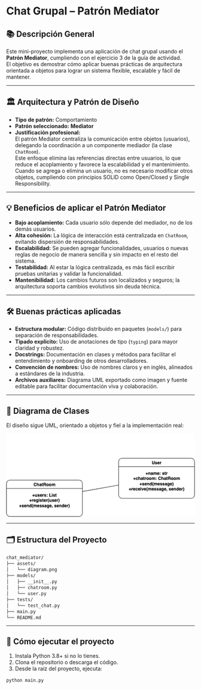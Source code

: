 # Chat Grupal – Patrón Mediator

## 📚 Descripción General

Este mini-proyecto implementa una aplicación de chat grupal usando el **Patrón Mediator**, cumpliendo con el ejercicio 3 de la guía de actividad.  
El objetivo es demostrar cómo aplicar buenas prácticas de arquitectura orientada a objetos para lograr un sistema flexible, escalable y fácil de mantener.

---

## 🏛️ Arquitectura y Patrón de Diseño

- **Tipo de patrón:** Comportamiento
- **Patrón seleccionado:** **Mediator**
- **Justificación profesional:**  
  El patrón Mediator centraliza la comunicación entre objetos (usuarios), delegando la coordinación a un componente mediador (la clase `ChatRoom`).  
  Este enfoque elimina las referencias directas entre usuarios, lo que reduce el acoplamiento y favorece la escalabilidad y el mantenimiento.  
  Cuando se agrega o elimina un usuario, no es necesario modificar otros objetos, cumpliendo con principios SOLID como Open/Closed y Single Responsibility.

---

## 💡 Beneficios de aplicar el Patrón Mediator

- **Bajo acoplamiento:** Cada usuario sólo depende del mediador, no de los demás usuarios.
- **Alta cohesión:** La lógica de interacción está centralizada en `ChatRoom`, evitando dispersión de responsabilidades.
- **Escalabilidad:** Se pueden agregar funcionalidades, usuarios o nuevas reglas de negocio de manera sencilla y sin impacto en el resto del sistema.
- **Testabilidad:** Al estar la lógica centralizada, es más fácil escribir pruebas unitarias y validar la funcionalidad.
- **Mantenibilidad:** Los cambios futuros son localizados y seguros; la arquitectura soporta cambios evolutivos sin deuda técnica.

---

## 🛠️ Buenas prácticas aplicadas

- **Estructura modular:** Código distribuido en paquetes (`models/`) para separación de responsabilidades.
- **Tipado explícito:** Uso de anotaciones de tipo (`typing`) para mayor claridad y robustez.
- **Docstrings:** Documentación en clases y métodos para facilitar el entendimiento y onboarding de otros desarrolladores.
- **Convención de nombres:** Uso de nombres claros y en inglés, alineados a estándares de la industria.
- **Archivos auxiliares:** Diagrama UML exportado como imagen y fuente editable para facilitar documentación viva y colaboración.

---

## 📝 Diagrama de Clases

El diseño sigue UML, orientado a objetos y fiel a la implementación real:

![Diagrama de Clases](assets/diagram.png)


---

## 🗂️ Estructura del Proyecto

```text
chat_mediator/
├── assets/
│   └── diagram.png
├── models/
│   ├── __init__.py
│   ├── chatroom.py
│   └── user.py
├── tests/
│   └── test_chat.py
├── main.py
└── README.md
```

---

## 🚀 Cómo ejecutar el proyecto

1. Instala Python 3.8+ si no lo tienes.
2. Clona el repositorio o descarga el código.
3. Desde la raíz del proyecto, ejecuta:

```bash
python main.py
```